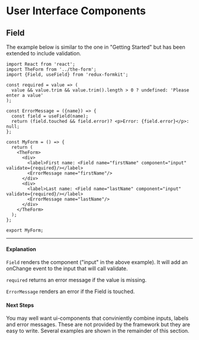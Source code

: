 # User Interface Components


## Field

The example below is similar to the one in "Getting Started" but has been extended to include validation. 

<!-- STORY -->

```
import React from 'react';
import TheForm from '../the-form';
import {Field, useField} from 'redux-formkit';

const required = value => (
  value && value.trim && value.trim().length > 0 ? undefined: 'Please enter a value'
);

const ErrorMessage = ({name}) => {
  const field = useField(name);
  return (field.touched && field.error)? <p>Error: {field.error}</p>: null;
};

const MyForm = () => {  
  return (
    <TheForm>
      <div>
        <label>First name: <Field name="firstName" component="input" validate={required}/></label>
        <ErrorMessage name="firstName"/>
      </div>
      <div>
        <label>Last name: <Field name="lastName" component="input" validate={required}/></label>
        <ErrorMessage name="lastName"/>
      </div>
    </TheForm>
  );
};

export MyForm;
```
---
#### Explanation
`Field` renders the component ("input" in the above example). It will add an onChange event to the input that will call validate.

`required` returns an error message if the value is missing.

`ErrorMessage` renders an error if the Field is touched.


#### Next Steps
You may well want ui-components that conviniently combine inputs, labels and error messages. These are not provided by the framework but they are easy to write. Several examples are shown in the remainder of this section. 
